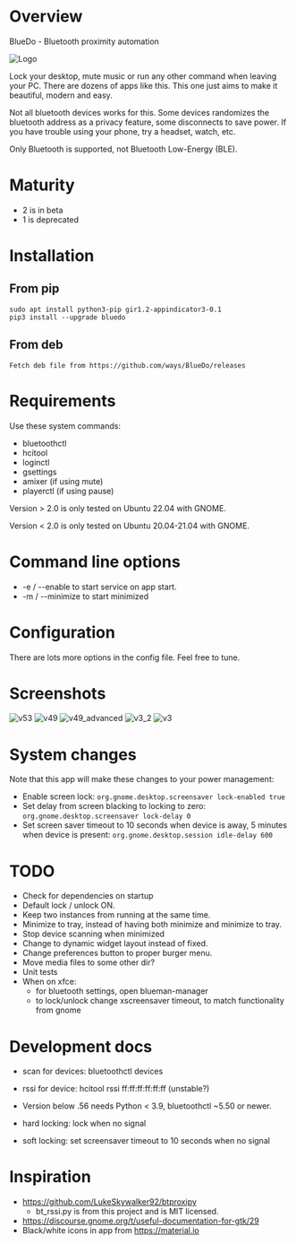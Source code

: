 # Overview

BlueDo - Bluetooth proximity automation

![Logo](https://raw.githubusercontent.com/ways/BlueDo/master/images/bluedo.png)

Lock your desktop, mute music or run any other command when leaving your PC. There are dozens of apps like this. This one just aims to make it beautiful, modern and easy.

Not all bluetooth devices works for this. Some devices randomizes the bluetooth address as a privacy feature, some disconnects to save power. If you have trouble using your phone, try a headset, watch, etc.

Only Bluetooth is supported, not Bluetooth Low-Energy (BLE).

# Maturity

* 2 is in beta
* 1 is deprecated

# Installation

## From pip

    sudo apt install python3-pip gir1.2-appindicator3-0.1
    pip3 install --upgrade bluedo

## From deb

    Fetch deb file from https://github.com/ways/BlueDo/releases

# Requirements

Use these system commands:

* bluetoothctl
* hcitool
* loginctl
* gsettings
* amixer (if using mute)
* playerctl (if using pause)

Version > 2.0 is only tested on Ubuntu 22.04 with GNOME.

Version < 2.0 is only tested on Ubuntu 20.04-21.04 with GNOME.

# Command line options

* -e / --enable to start service on app start.
* -m / --minimize to start minimized

# Configuration

There are lots more options in the config file. Feel free to tune.

# Screenshots

![v53](https://raw.githubusercontent.com/ways/BlueDo/master/images/v53.png)
![v49](https://raw.githubusercontent.com/ways/BlueDo/master/images/v49.png)
![v49_advanced](https://raw.githubusercontent.com/ways/BlueDo/master/images/v49_advanced.png)
![v3_2](https://raw.githubusercontent.com/ways/BlueDo/master/images/v3_2.png)
![v3](https://raw.githubusercontent.com/ways/BlueDo/master/images/v3.png)

# System changes

Note that this app will make these changes to your power management:

* Enable screen lock: ```org.gnome.desktop.screensaver lock-enabled true```
* Set delay from screen blacking to locking to zero: ```org.gnome.desktop.screensaver lock-delay 0```
* Set screen saver timeout to 10 seconds when device is away, 5 minutes when device is present: ```org.gnome.desktop.session idle-delay 600```

# TODO

* Check for dependencies on startup
* Default lock / unlock ON.
* Keep two instances from running at the same time.
* Minimize to tray, instead of having both minimize and minimize to tray.
* Stop device scanning when minimized
* Change to dynamic widget layout instead of fixed.
* Change preferences button to proper burger menu.
* Move media files to some other dir?
* Unit tests
* When on xfce:
  * for bluetooth settings, open blueman-manager
  * to lock/unlock change xscreensaver timeout, to match functionality from gnome

# Development docs

* scan for devices: bluetoothctl devices
* rssi for device: hcitool rssi ff:ff:ff:ff:ff:ff (unstable?)
* Version below .56 needs Python < 3.9, bluetoothctl ~5.50 or newer.

* hard locking: lock when no signal
* soft locking: set screensaver timeout to 10 seconds when no signal

# Inspiration

* https://github.com/LukeSkywalker92/btproxipy
  * bt_rssi.py is from this project and is MIT licensed.
* https://discourse.gnome.org/t/useful-documentation-for-gtk/29
* Black/white icons in app from https://material.io
